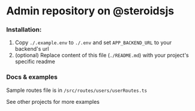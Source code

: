 # Admin repository on @steroidsjs

### Installation:

1. Copy `./.example.env` to `./.env` and set `APP_BACKEND_URL` to your backend's url
2. (optional) Replace content of this file (`./README.md`) with your project's specific readme

### Docs & examples

Sample routes file is in `/src/routes/users/userRoutes.ts`

See other projects for more examples